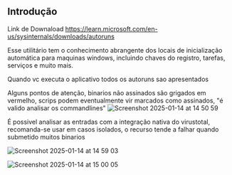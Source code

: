 ## Introdução

Link de Downaload
https://learn.microsoft.com/en-us/sysinternals/downloads/autoruns

Esse utilitário tem o conhecimento abrangente dos locais de inicialização automática para maquinas windows, incluindo chaves do registro, tarefas, serviços e muito mais.

Quando vc executa o aplicativo todos os autoruns sao apresentados



Alguns pontos de atenção, binarios não assinados são grigados em vermelho, scrips podem eventualmente vir marcados como assinados, "é valido analisar os commandlines"
![Screenshot 2025-01-14 at 14 50 59](https://github.com/user-attachments/assets/5c19d563-2f99-43c0-8a21-120ae1680a65)


É possivel analisar as entradas com a integração nativa do virustotal, recomanda-se usar em casos isolados, o recurso tende a falhar quando submetido muitos binarios


![Screenshot 2025-01-14 at 14 59 03](https://github.com/user-attachments/assets/c690c6ad-6e6a-467a-942c-99282c25c143)


![Screenshot 2025-01-14 at 15 00 05](https://github.com/user-attachments/assets/f1963344-7138-44e6-bb47-f607de12f188)


